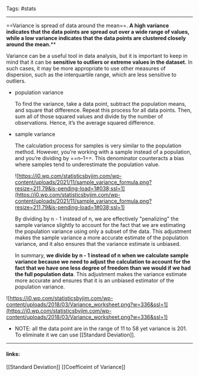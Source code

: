 
Tags: #stats 

------------------------------------------

==Variance is spread of data around the mean==. **A high variance indicates that the data points are spread out over a wide range of values, while a low variance indicates that the data points are clustered closely around the mean.****

Variance can be a useful tool in data analysis, but it is important to keep in mind that it can be **sensitive to outliers or extreme values in the dataset.** In such cases, it may be more appropriate to use other measures of dispersion, such as the interquartile range, which are less sensitive to outliers.

- population variance
    
    To find the variance, take a data point, subtract the population means, and square that difference. Repeat this process for all data points. Then, sum all of those squared values and divide by the number of observations. Hence, it’s the average squared difference.
    
     
- sample variance
    
    The calculation process for samples is very similar to the population method. However, you’re working with a sample instead of a population, and you’re dividing by ==n–1==. This denominator counteracts a bias where samples tend to underestimate the population value.
    
    ![https://i0.wp.com/statisticsbyjim.com/wp-content/uploads/2021/11/sample_variance_formula.png?resize=211,79&is-pending-load=1#038;ssl=1](https://i0.wp.com/statisticsbyjim.com/wp-content/uploads/2021/11/sample_variance_formula.png?resize=211,79&is-pending-load=1#038;ssl=1)
    
    By dividing by n - 1 instead of n, we are effectively "penalizing" the sample variance slightly to account for the fact that we are estimating the population variance using only a subset of the data. This adjustment makes the sample variance a more accurate estimate of the population variance, and it also ensures that the variance estimate is unbiased.
    
    In summary, **we divide by n - 1 instead of n when we calculate sample variance because we need to adjust the calculation to account for the fact that we have one less degree of freedom than we would if we had the full population data**. This adjustment makes the variance estimate more accurate and ensures that it is an unbiased estimator of the population variance.


![https://i0.wp.com/statisticsbyjim.com/wp-content/uploads/2018/03/Variance_worksheet.png?w=336&ssl=1](https://i0.wp.com/statisticsbyjim.com/wp-content/uploads/2018/03/Variance_worksheet.png?w=336&ssl=1)


- NOTE: all the data point are in the range of  11 to 58 yet variance is 201. To eliminate it we can use [[Standard Deviation]].
---------------------
#### links:
[[Standard Deviation]]
[[Coefficeint of Variance]]
